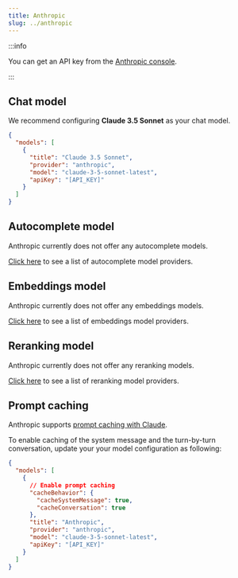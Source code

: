 ```yaml
---
title: Anthropic
slug: ../anthropic
---
```


:::info

You can get an API key from the [Anthropic console](https://console.anthropic.com/account/keys).

:::

## Chat model

We recommend configuring **Claude 3.5 Sonnet** as your chat model.

```json title="config.json"
{
  "models": [
    {
      "title": "Claude 3.5 Sonnet",
      "provider": "anthropic",
      "model": "claude-3-5-sonnet-latest",
      "apiKey": "[API_KEY]"
    }
  ]
}
```

## Autocomplete model

Anthropic currently does not offer any autocomplete models.

[Click here](../../model-types/autocomplete.md) to see a list of autocomplete model providers.

## Embeddings model

Anthropic currently does not offer any embeddings models.

[Click here](../../model-types/embeddings.md) to see a list of embeddings model providers.

## Reranking model

Anthropic currently does not offer any reranking models.

[Click here](../../model-types/reranking.md) to see a list of reranking model providers.

## Prompt caching

Anthropic supports [prompt caching with Claude](https://docs.anthropic.com/en/docs/build-with-claude/prompt-caching).

To enable caching of the system message and the turn-by-turn conversation, update your your model configuration as following:

```json title="config.json"
{
  "models": [
    {
      // Enable prompt caching
      "cacheBehavior": {
        "cacheSystemMessage": true,
        "cacheConversation": true
      },
      "title": "Anthropic",
      "provider": "anthropic",
      "model": "claude-3-5-sonnet-latest",
      "apiKey": "[API_KEY]"
    }
  ]
}
```
